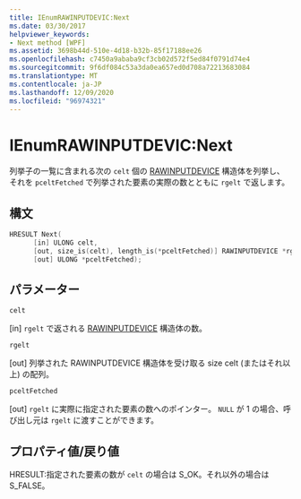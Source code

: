 ```yaml
---
title: IEnumRAWINPUTDEVIC:Next
ms.date: 03/30/2017
helpviewer_keywords:
- Next method [WPF]
ms.assetid: 3698b44d-510e-4d18-b32b-85f17188ee26
ms.openlocfilehash: c7450a9ababa9cf3cb02d572f5ed84f0791d74e4
ms.sourcegitcommit: 9f6df084c53a3da0ea657ed0d708a72213683084
ms.translationtype: MT
ms.contentlocale: ja-JP
ms.lasthandoff: 12/09/2020
ms.locfileid: "96974321"
---
```

# <a name="ienumrawinputdevicnext"></a>IEnumRAWINPUTDEVIC:Next
列挙子の一覧に含まれる次の `celt` 個の [RAWINPUTDEVICE](/windows/desktop/api/winuser/ns-winuser-rawinputdevice) 構造体を列挙し、それを `pceltFetched` で列挙された要素の実際の数とともに `rgelt` で返します。  
  
## <a name="syntax"></a>構文  
  
```cpp  
HRESULT Next(  
      [in] ULONG celt,  
      [out, size_is(celt), length_is(*pceltFetched)] RAWINPUTDEVICE *rgelt,  
      [out] ULONG *pceltFetched);  
```  
  
## <a name="parameters"></a>パラメーター  
 `celt`  
  
 [in] `rgelt` で返される [RAWINPUTDEVICE](/windows/desktop/api/winuser/ns-winuser-rawinputdevice) 構造体の数。  
  
 `rgelt`  
  
 [out] 列挙された RAWINPUTDEVICE 構造体を受け取る size celt (またはそれ以上) の配列。  
  
 `pceltFetched`  
  
 [out] `rgelt` に実際に指定された要素の数へのポインター。 `NULL` が 1 の場合、呼び出し元は `rgelt` に渡すことができます。  
  
## <a name="property-valuereturn-value"></a>プロパティ値/戻り値  
 HRESULT:指定された要素の数が `celt` の場合は S_OK。それ以外の場合は S_FALSE。
